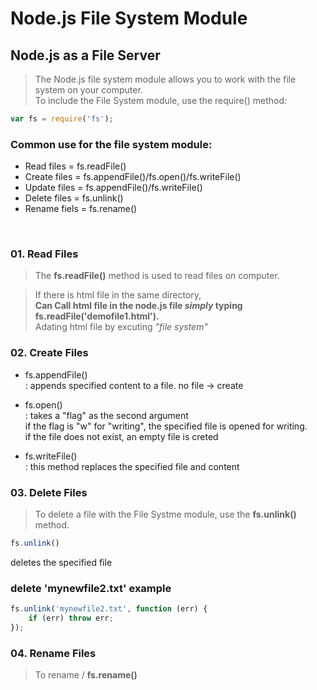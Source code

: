 # Node.js File System Module

## Node.js as a File Server

> The Node.js file system module allows you to work with the file system on your computer.<br>
To include the File System module, use the require() method:

```js
var fs = require('fs');
```
### Common use for the file system module:
- Read files = fs.readFile()
- Create files = fs.appendFile()/fs.open()/fs.writeFile()
- Update files = fs.appendFile()/fs.writeFile()
- Delete files = fs.unlink()
- Rename fiels = fs.rename()
<br>

### 01. Read Files

> The **fs.readFile()** method is used to read files on computer. 

> If there is html file in the same directory, <br> **Can Call html file in the node.js file *simply* typing fs.readFile('demofile1.html').**<br> Adating html file by excuting *"file system"*

### 02. Create Files

- fs.appendFile() <br>
:  appends specified content to a file. no file -> create

- fs.open() <br>
: takes a "flag" as the second argument <br>
if the flag is "w" for "writing", the specified file is opened for writing. <br> 
if the file does not exist, an empty file is creted

- fs.writeFile() <br>
: this method replaces the specified file and content


### 03. Delete Files

> To delete a file with the File Systme module, use the **fs.unlink()** method.

```js
fs.unlink()
```
deletes the specified file
### delete 'mynewfile2.txt' example
```js
fs.unlink('mynewfile2.txt', function (err) {
    if (err) throw err;
});
```

### 04. Rename Files

> To rename / **fs.rename()**